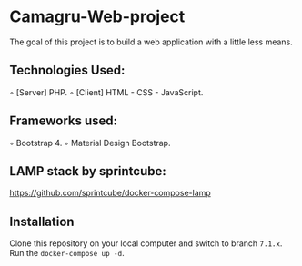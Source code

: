 # Camagru-Web-project
 
 The goal of this project is to build a web application with a little less means.
 
 ## Technologies Used:
 ◦ [Server] PHP.
 ◦ [Client] HTML - CSS - JavaScript.
 
 ## Frameworks used:
 ◦ Bootstrap 4.
 ◦ Material Design Bootstrap.
 
 ## LAMP stack by sprintcube:
 https://github.com/sprintcube/docker-compose-lamp
 
 ## Installation
 Clone this repository on your local computer and switch to branch `7.1.x`. Run the `docker-compose up -d`.
 
